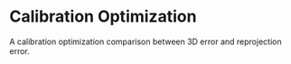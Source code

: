 Calibration Optimization
========================
A calibration optimization comparison between 3D error and reprojection error.

